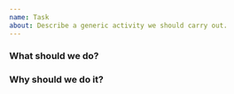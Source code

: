 ```yaml
---
name: Task
about: Describe a generic activity we should carry out.
---
```



### What should we do?

<!-- Clearly describe the activity we should carry out. -->


### Why should we do it?

<!-- Argue why doing it is a healthy investment of our time. -->
